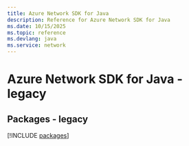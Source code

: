 ```yaml
---
title: Azure Network SDK for Java
description: Reference for Azure Network SDK for Java
ms.date: 10/15/2025
ms.topic: reference
ms.devlang: java
ms.service: network
---
```

# Azure Network SDK for Java - legacy
## Packages - legacy
[!INCLUDE [packages](network-index.md)]